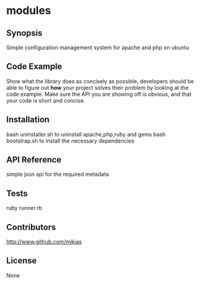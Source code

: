 # modules
## Synopsis

Simple configuration management system for apache and php on ubuntu

## Code Example

Show what the library does as concisely as possible, developers should be able to figure out **how** your project solves their problem by looking at the code example. Make sure the API you are showing off is obvious, and that your code is short and concise.

## Installation

bash uninstaller.sh to uninstall apache,php,ruby and gems
bash bootstrap.sh to install the necessary dependencies 
## API Reference
simple json api for the required metadata

## Tests
ruby runner.rb
## Contributors
http://www.github.com/mikias
## License
None

